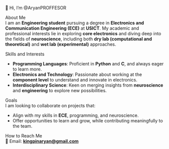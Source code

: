  👋 Hi, I’m @AryanPROFFESOR  

 About Me  
I am an **Engineering student** pursuing a degree in **Electronics and Communication Engineering (ECE)** at **USICT**. My academic and professional interests lie in exploring **core electronics** and diving deep into the fields of **neuroscience**, including both **dry lab (computational and theoretical)** and **wet lab (experimental)** approaches.  

 Skills and Interests  
- **Programming Languages**: Proficient in **Python** and **C**, and always eager to learn more.  
- **Electronics and Technology**: Passionate about working at the **component level** to understand and innovate in electronics.  
- **Interdisciplinary Science**: Keen on merging insights from **neuroscience** and **engineering** to explore new possibilities.  

 Goals  
I am looking to collaborate on projects that:  
- Align with my skills in **ECE**, programming, and neuroscience.  
- Offer opportunities to learn and grow, while contributing meaningfully to the team.  

 How to Reach Me  
📧 Email: **kingpinaryan@gmail.com**  

<!---
AryanPROFFESOR/AryanPROFFESOR is a ✨ special ✨ repository because its `README.md` (this file) appears on your GitHub profile.
You can click the Preview link to take a look at your changes.
--->
